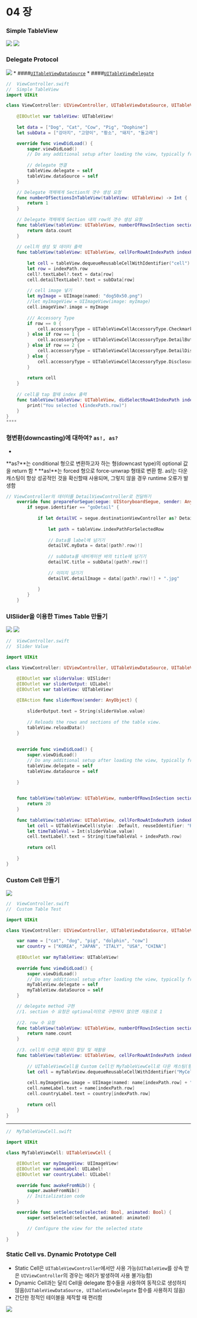 # 04 장
### Simple TableView
 ![](SimpleTblStory01.jpg) 
![](table01.jpg)

### Delegate Protocol
![](Table_Delegate.png)
* 
####[`UITableViewDataSource`](https://developer.apple.com/library/ios/documentation/UIKit/Reference/UITableViewDataSource_Protocol/)
* 
####[`UITableViewDelegate`](https://developer.apple.com/library/ios/documentation/UIKit/Reference/UITableViewDelegate_Protocol/)



```Swift
//  ViewController.swift
//  Simple TableView
import UIKit

class ViewController: UIViewController, UITableViewDataSource, UITableViewDelegate {
    
    @IBOutlet var tableView: UITableView!
    
    let data = ["Dog", "Cat", "Cow", "Pig", "Dophine"]
    let subData = ["강아지", "고양이", "황소", "돼지", "돌고래"]

    override func viewDidLoad() {
        super.viewDidLoad()
        // Do any additional setup after loading the view, typically from a nib.
        
        // delegate 연결
        tableView.delegate = self
        tableView.dataSource = self
    }

    // Delegate 객체에게 Section의 갯수 생성 요청
    func numberOfSectionsInTableView(tableView: UITableView) -> Int {
        return 1
    }
    
    // Delegate 객체에게 Section 내의 row의 갯수 생성 요청
    func tableView(tableView: UITableView, numberOfRowsInSection section: Int) -> Int {
        return data.count
    }
    
    // cell의 생성 및 데이터 출력
    func tableView(tableView: UITableView, cellForRowAtIndexPath indexPath: NSIndexPath) -> UITableViewCell {
        
        let cell = tableView.dequeueReusableCellWithIdentifier("cell") as UITableViewCell!
        let row = indexPath.row
        cell?.textLabel?.text = data[row]
        cell.detailTextLabel?.text = subData[row]
        
        // cell image 넣기
        let myImage = UIImage(named: "dog50x50.png")
        //let myImageView = UIImageView(image: myImage)
        cell.imageView?.image = myImage
        
        /// Accessory Type
        if row == 0 {
            cell.accessoryType = UITableViewCellAccessoryType.Checkmark
        } else if row == 1 {
            cell.accessoryType = UITableViewCellAccessoryType.DetailButton
        } else if row == 2 {
            cell.accessoryType = UITableViewCellAccessoryType.DetailDisclosureButton
        } else {
            cell.accessoryType = UITableViewCellAccessoryType.DisclosureIndicator
        }
        
        return cell  
    }
    
    // cell을 tap 할때 index 출력
    func tableView(tableView: UITableView, didSelectRowAtIndexPath indexPath: NSIndexPath) {
        print("You selected \(indexPath.row)")
    }   
}
****
```


### 형변환(downcasting)에 대하여? **`as!, as?`**


* 
**as?**는 conditional 형으로 변환하고자 하는 형(downcast type)의 optional 값을 return 함
* 
**as!**는 forced 형으로 force-unwrap 형태로 변환 함. as!는 다운캐스팅이 항상 성공적인 것을 확신할때 사용되며, 그렇지 않을 경우 runtime 오류가 발생함 

```Swift
// ViewController의 데이터를 DetailViewController로 전달하기
    override func prepareForSegue(segue: UIStoryboardSegue, sender: AnyObject?) {
        if segue.identifier == "goDetail" {
            
            if let detailVC = segue.destinationViewController as? DetailViewController {
                
                let path = tableView.indexPathForSelectedRow
                
                // Data를 label에 넘기기
                detailVC.myData = data[(path?.row)!]
                
                // subData를 네비게이션 바의 title에 넘기기
                detailVC.title = subData[(path?.row)!]
                
                // 이미지 넘기기
                detailVC.detailImage = data[(path?.row)!] + ".jpg"
                
            }
        }
    }

```


### UISlider을 이용한 Times Table 만들기

![ ](TimeTable01.jpg) ![](TimesTable02.jpg)

```Swift
//  ViewController.swift
//  Slider Value

import UIKit

class ViewController: UIViewController, UITableViewDataSource, UITableViewDelegate {

    @IBOutlet var sliderValue: UISlider!
    @IBOutlet var sliderOutput: UILabel!
    @IBOutlet var tableView: UITableView!
    
    @IBAction func sliderMove(sender: AnyObject) {
        
        sliderOutput.text = String(sliderValue.value)
        
        // Reloads the rows and sections of the table view.
        tableView.reloadData()
    }
    
    
    override func viewDidLoad() {
        super.viewDidLoad()
        // Do any additional setup after loading the view, typically from a nib.
        tableView.delegate = self
        tableView.dataSource = self
        
    }

    
    func tableView(tableView: UITableView, numberOfRowsInSection section: Int) -> Int {
        return 20
    }
    
    func tableView(tableView: UITableView, cellForRowAtIndexPath indexPath: NSIndexPath) -> UITableViewCell {
        let cell = UITableViewCell(style: .Default, reuseIdentifier: "RE")
        let timeTableVal = Int(sliderValue.value)
        cell.textLabel?.text = String(timeTableVal + indexPath.row)
        
        return cell
        
    } 
}
```

### Custom Cell 만들기

![](CustonCellSTB.png)

``` Swift
//  ViewController.swift
//  Custom Table Test

import UIKit

class ViewController: UIViewController, UITableViewDataSource, UITableViewDelegate {

    var name = ["cat", "dog", "pig", "dolphin", "cow"]
    var country = ["KOREA", "JAPAN", "ITALY", "USA", "CHINA"]
    
    @IBOutlet var myTableView: UITableView!
        
    override func viewDidLoad() {
        super.viewDidLoad()
        // Do any additional setup after loading the view, typically from a nib.
        myTableView.delegate = self
        myTableView.dataSource = self
    }

    // delegate method 구현
    //1. section 수 요청은 optional이므로 구현하지 않으면 자동으로 1
    
    //2. row 수 요청
    func tableView(tableView: UITableView, numberOfRowsInSection section: Int) -> Int {
        return name.count
    }
    
    //3. cell의 수만큼 메모리 할당 및 재활용
    func tableView(tableView: UITableView, cellForRowAtIndexPath indexPath: NSIndexPath) -> UITableViewCell {
        
        // UITableViewCell을 Custom Cell인 MyTableViewCell로 다운 캐스팅(형변환) 함
        let cell = myTableView.dequeueReusableCellWithIdentifier("MyCell", forIndexPath: indexPath) as! MyTableViewCell
        
        cell.myImageView.image = UIImage(named: name[indexPath.row] + ".jpg")
        cell.nameLabel.text = name[indexPath.row]
        cell.countryLabel.text = country[indexPath.row]
        
        return cell
    }
}

```


---

```Swift
//  MyTableViewCell.swift

import UIKit

class MyTableViewCell: UITableViewCell {

    @IBOutlet var myImageView: UIImageView!
    @IBOutlet var nameLabel: UILabel!
    @IBOutlet var countryLabel: UILabel!
    
    override func awakeFromNib() {
        super.awakeFromNib()
        // Initialization code
    }

    override func setSelected(selected: Bool, animated: Bool) {
        super.setSelected(selected, animated: animated)

        // Configure the view for the selected state
    }
}
```

### Static Cell vs. Dynamic Prototype Cell

* Static Cell은 `UITableViewController`에서만 사용 가능(`UITableView`를 상속 받은 `UIViewController`의 경우는 에러가 발생하여 사용 불가능함)
* Dynamic Cell과는 달리 Cell을 delegate 함수들을 사용하여 동적으로 생성하지 않음(`UITableViewDataSource, UITableViewDelegate` 함수를 사용하지 않음)
* 간단한 정적인 테이블을 제작할 때 편리함

![](static_Cell.png)



